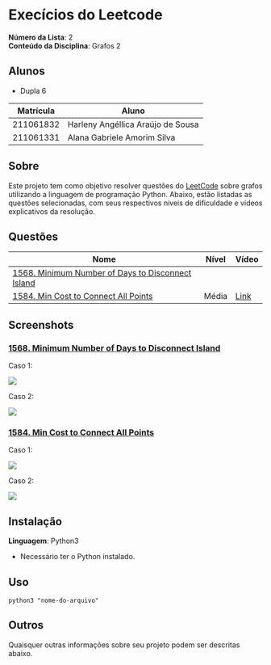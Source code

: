 # Execícios do Leetcode

**Número da Lista**: 2<br>
**Conteúdo da Disciplina**: Grafos 2<br>

## Alunos

- Dupla 6

| Matrícula | Aluno                             |
| --------- | --------------------------------- |
| 211061832 | Harleny Angéllica Araújo de Sousa |
| 211061331 | Alana Gabriele Amorim Silva       |

## Sobre

Este projeto tem como objetivo resolver questões do [LeetCode](https://leetcode.com/problemset/?search=graph&page=1&sorting=W3t9XQ%3D%3D) sobre grafos utilizando a linguagem de programação Python. Abaixo, estão listadas as questões selecionadas, com seus respectivos níveis de dificuldade e vídeos explicativos da resolução.

## Questões

| Nome                                                                                                                                                                | Nível   | Vídeo                                                                                                                                                                                                                                                                                          |
| ------------------------------------------------------------------------------------------------------------------------------------------------------------------- | ------- | ---------------------------------------------------------------------------------------------------------------------------------------------------------------------------------------------------------------------------------------------------------------------------------------------- |
| [1568. Minimum Number of Days to Disconnect Island](https://leetcode.com/problems/minimum-number-of-days-to-disconnect-island/) |
| [ 1584. Min Cost to Connect All Points](https://leetcode.com/problems/min-cost-to-connect-all-points/description/) | Média   | [Link](https://leetcode.com/problems/min-cost-to-connect-all-points/description/) |


## Screenshots

### [1568. Minimum Number of Days to Disconnect Island](https://leetcode.com/problems/is-graph-bipartite/description/)

Caso 1:

![](https://github.com/user-attachments/assets/98455d8e-0f99-4327-baf5-69517ba68af0)<br>

Caso 2:

![](https://github.com/user-attachments/assets/ad983e6f-06d2-4a19-980b-d369db38f8f0)<br>


### [1584. Min Cost to Connect All Points](https://leetcode.com/problems/min-cost-to-connect-all-points/description/)

Caso 1:

![](https://github.com/user-attachments/assets/90bd0e4c-6ce8-4b4d-b990-734ded92e735)<br>


Caso 2:

![](https://github.com/user-attachments/assets/7ce979d7-4126-47ff-8172-d16a5e02f228)<br>

## Instalação

**Linguagem**: Python3 <br>

- Necessário ter o Python instalado.

## Uso

```
python3 "nome-do-arquivo"
```

## Outros

Quaisquer outras informações sobre seu projeto podem ser descritas abaixo.
